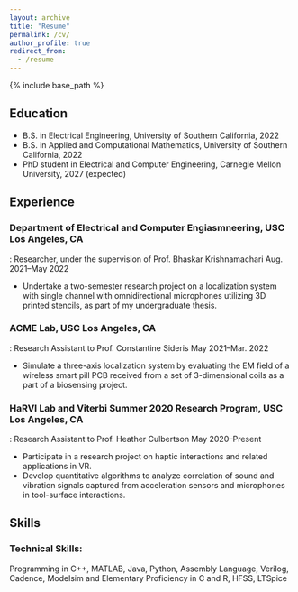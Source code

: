```yaml
---
layout: archive
title: "Resume"
permalink: /cv/
author_profile: true
redirect_from:
  - /resume
---
```


{% include base_path %}

## Education

* B.S. in Electrical Engineering, University of Southern California, 2022
* B.S. in Applied and Computational Mathematics, University of Southern California, 2022
* PhD student in Electrical and Computer Engineering, Carnegie Mellon University, 2027 (expected)

## Experience

### Department of Electrical and Computer Engiasmneering, USC Los Angeles, CA
:   Researcher, under the supervision of Prof. Bhaskar Krishnamachari Aug. 2021–May 2022
* Undertake a two-semester research project on a localization system with single channel with omnidirectional microphones utilizing 3D printed stencils, as part of my undergraduate thesis. 
  
### ACME Lab, USC Los Angeles, CA
:   Research Assistant to Prof. Constantine Sideris May 2021–Mar. 2022
* Simulate a three-axis localization system by evaluating the EM field of a wireless smart pill PCB received from a set of 3-dimensional coils as a part of a biosensing project. 

### HaRVI Lab and Viterbi Summer 2020 Research Program, USC Los Angeles, CA
:   Research Assistant to Prof. Heather Culbertson May 2020–Present
* Participate in a research project on haptic interactions and related applications in VR.
* Develop quantitative algorithms to analyze correlation of sound and vibration signals captured from acceleration sensors and microphones in tool-surface interactions.

## Skills

### Technical Skills: 
Programming in C++, MATLAB, Java, Python, Assembly Language, Verilog, Cadence, Modelsim and Elementary Proficiency in C and R, HFSS, LTSpice
